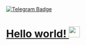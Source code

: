 </div id="badges">
  <a href="https://telegram.me/stkndnl">
    <img src="https://img.shields.io/badge/Telegram-blue?style=for-the-badge&logo=Telegram&logoColor=white" alt="Telegram Badge"/>
<h1>
  Hello world!
  <img src="https://media.giphy.com/media/hvRJCLFzcasrR4ia7z/giphy.gif" width="30px"/>
</h1>
